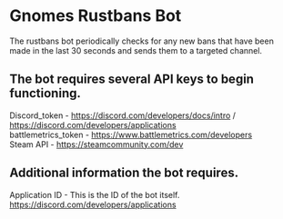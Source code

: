 # Gnomes Rustbans Bot
The rustbans bot periodically checks for any new bans that have been made in the last 30 seconds and sends them to a targeted channel.


The bot requires several API keys to begin functioning.
--------------------------
Discord_token - https://discord.com/developers/docs/intro / https://discord.com/developers/applications <br />
battlemetrics_token - https://www.battlemetrics.com/developers <br />
Steam API - https://steamcommunity.com/dev <br />

Additional information the bot requires.
--------------------------
Application ID - This is the ID of the bot itself. https://discord.com/developers/applications <br />
